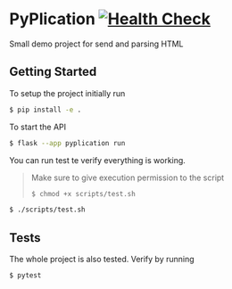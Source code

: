 # PyPlication [![Health Check](https://github.com/RubenBez/pyplication/actions/workflows/health-check.yml/badge.svg)](https://github.com/RubenBez/pyplication/actions/workflows/health-check.yml)

Small demo project for send and parsing HTML

## Getting Started

To setup the project initially run
```bash
$ pip install -e .
```

To start the API

```bash
$ flask --app pyplication run
```

You can run test te verify everything is working. 
> Make sure to give execution permission to the script
> ```bash
> $ chmod +x scripts/test.sh
> ```

```bash
$ ./scripts/test.sh
```

## Tests

The whole project is also tested. Verify by running 

```bash
$ pytest
```
